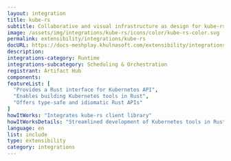 ```yaml
---
layout: integration
title: kube-rs
subtitle: Collaborative and visual infrastructure as design for kube-rs
image: /assets/img/integrations/kube-rs/icons/color/kube-rs-color.svg
permalink: extensibility/integrations/kube-rs
docURL: https://docs-meshplay.khulnasoft.com/extensibility/integrations/kube-rs
description: 
integrations-category: Runtime
integrations-subcategory: Scheduling & Orchestration
registrant: Artifact Hub
components: 
featureList: [
  "Provides a Rust interface for Kubernetes API",
  "Enables building Kubernetes tools in Rust",
  "Offers type-safe and idiomatic Rust APIs"
]
howItWorks: "Integrates kube-rs client library"
howItWorksDetails: "Streamlined development of Kubernetes tools in Rust"
language: en
list: include
type: extensibility
category: integrations
---
```


